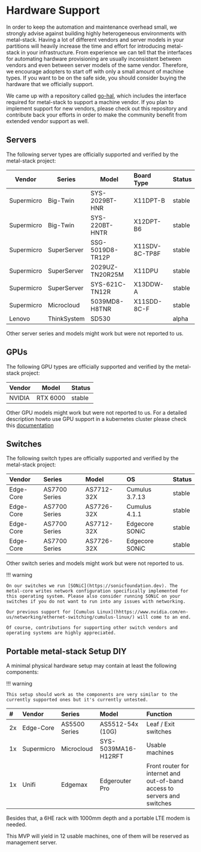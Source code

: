 # Hardware Support

In order to keep the automation and maintenance overhead small, we strongly advise against building highly heterogeneous environments with metal-stack. Having a lot of different vendors and server models in your partitions will heavily increase the time and effort for introducing metal-stack in your infrastructure. From experience we can tell that the interfaces for automating hardware provisioning are usually inconsistent between vendors and even between server models of the same vendor. Therefore, we encourage adopters to start off with only a small amount of machine types. If you want to be on the safe side, you should consider buying the hardware that we officially support.

We came up with a repository called [go-hal](https://github.com/metal-stack/go-hal), which includes the interface required for metal-stack to support a machine vendor. If you plan to implement support for new vendors, please check out this repository and contribute back your efforts in order to make the community benefit from extended vendor support as well.

## Servers

The following server types are officially supported and verified by the metal-stack project:

| Vendor     | Series      | Model            | Board Type     | Status |
|------------|-------------|------------------|:---------------|:-------|
| Supermicro | Big-Twin    | SYS-2029BT-HNR   | X11DPT-B       | stable |
| Supermicro | Big-Twin    | SYS-220BT-HNTR   | X12DPT-B6      | stable |
| Supermicro | SuperServer | SSG-5019D8-TR12P | X11SDV-8C-TP8F | stable |
| Supermicro | SuperServer | 2029UZ-TN20R25M  | X11DPU         | stable |
| Supermicro | SuperServer | SYS-621C-TN12R   | X13DDW-A       | stable |
| Supermicro | Microcloud  | 5039MD8-H8TNR    | X11SDD-8C-F    | stable |
| Lenovo     | ThinkSystem | SD530            |                | alpha  |

Other server series and models might work but were not reported to us.

## GPUs

The following GPU types are officially supported and verified by the metal-stack project:

| Vendor | Model    | Status |
| ------ | -------- | :----- |
| NVIDIA | RTX 6000 | stable |

Other GPU models might work but were not reported to us. For a detailed description howto use GPU support in a kubernetes cluster please check this [documentation](gpu-support.md)

## Switches

The following switch types are officially supported and verified by the metal-stack project:

| Vendor    | Series        | Model      | OS             | Status |
| :-------- | :------------ | :--------- | :------------- | :----- |
| Edge-Core | AS7700 Series | AS7712-32X | Cumulus 3.7.13 | stable |
| Edge-Core | AS7700 Series | AS7726-32X | Cumulus 4.1.1  | stable |
| Edge-Core | AS7700 Series | AS7712-32X | Edgecore SONiC | stable |
| Edge-Core | AS7700 Series | AS7726-32X | Edgecore SONiC | stable |

Other switch series and models might work but were not reported to us.

!!! warning

    On our switches we run [SONiC](https://sonicfoundation.dev). The metal-core writes network configuration specifically implemented for this operating system. Please also consider running SONiC on your switches if you do not want to run into any issues with networking.

    Our previous support for [Cumulus Linux](hhttps://www.nvidia.com/en-us/networking/ethernet-switching/cumulus-linux/) will come to an end.

    Of course, contributions for supporting other switch vendors and operating systems are highly appreciated.

## Portable metal-stack Setup DIY

A minimal physical hardware setup may contain at least the following components:

!!! warning

    This setup should work as the components are very similar to the currently supported ones but it's currently untested.

| #   | Vendor      | Series           | Model                | Function                                                                 |
| :-- | :---------- | :--------------- | :------------------- | :----------------------------------------------------------------------- |
| 2x  | Edge-Core   | AS5500 Series    | AS5512-54x (10G)     | Leaf / Exit switches                                                     |
| 1x  | Supermicro  | Microcloud       | SYS-5039MA16-H12RFT  | Usable machines                                                          |
| 1x  | Unifi       | Edgemax          | Edgerouter Pro       | Front router for internet and out-of-band access to servers and switches |

Besides that, a 6HE rack with 1000mm depth and a portable LTE modem is needed.

This MVP will yield in 12 usable machines, one of them will be reserved as management server.
